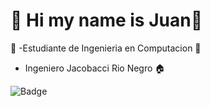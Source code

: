 # 👋 Hi my name is Juan👀
🏫 -Estudiante de Ingenieria en Computacion
📡 
* Ingeniero Jacobacci Rio Negro 🏠
  

<!---
JuannHerna/JuannHerna is a ✨ special ✨ repository because its `README.md` (this file) appears on your GitHub profile.
You can click the Preview link to take a look at your changes.
--->
![Badge](https://bit.ly/icom-badge)
